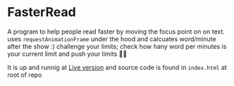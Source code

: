 ﻿# FasterRead

A program to help people read faster by moving the focus point on on text. uses `requestAnimationFrame` under the hood and calcuates word/minute after the show :)
challenge your limits; check how hany word per minutes is your current limit and push your limits 💪😉

It is up and runnig at [Live version](https://mhmdrza.github.io/FasterRead) and source code is found in `index.html` at root of repo 
